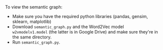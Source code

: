 To view the semantic graph:

* Make sure you have the required python libraries (pandas, gensim, sklearn, matplotlib)
* Download `semantic_graph.py` and the Word2Vec model `w2vmodelv1.model` (the latter is in Google Drive) and make sure they're in the same directory.
* Run `semantic_graph.py`.